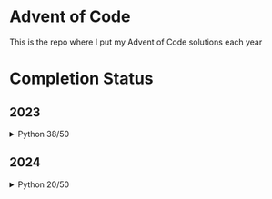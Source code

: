 # Advent of Code

This is the repo where I put my Advent of Code solutions each year

# Completion Status

## 2023

<details><summary>Python 38/50</summary>

| Day                             | Part 1             | Part 2             |
|---------------------------------|--------------------|--------------------|
| [01](./2023/day_01/solution.py) | :white_check_mark: | :white_check_mark: |
| [02](./2023/day_02/solution.py) | :white_check_mark: | :white_check_mark: |
| [03](./2023/day_03/solution.py) | :white_check_mark: | :white_check_mark: |
| [04](./2023/day_04/solution.py) | :white_check_mark: | :white_check_mark: |
| [05](./2023/day_05/solution.py) | :white_check_mark: | :white_check_mark: |
| [06](./2023/day_06/solution.py) | :white_check_mark: | :white_check_mark: |
| [07](./2023/day_07/solution.py) | :white_check_mark: | :white_check_mark: |
| [08](./2023/day_08/solution.py) | :white_check_mark: | :white_check_mark: |
| [09](./2023/day_09/solution.py) | :white_check_mark: | :white_check_mark: |
| [10](./2023/day_10/solution.py) | :white_check_mark: | :white_check_mark: |
| [11](./2023/day_11/solution.py) | :white_check_mark: | :white_check_mark: |
| [12](./2023/day_12/solution.py) | :white_check_mark: | :white_check_mark: |
| [13](./2023/day_13/solution.py) | :white_check_mark: | :white_check_mark: |
| [14](./2023/day_14/solution.py) | :white_check_mark: | :x:                |
| [15](./2023/day_15/solution.py) | :white_check_mark: | :white_check_mark: |
| [16](./2023/day_16/solution.py) | :white_check_mark: | :white_check_mark: |
| [17](./2023/day_17/solution.py) | :white_check_mark: | :white_check_mark: |
| [18](./2023/day_18/solution.py) | :white_check_mark: | :white_check_mark: |
| [19](./2023/day_19/solution.py) | :white_check_mark: | :white_check_mark: |
| [20](./2023/day_20/solution.py) | :x:                | :x:                |
| [21](./2023/day_21/solution.py) | :white_check_mark: | :x:                |
| [22](./2023/day_22/solution.py) | :x:                | :x:                |
| [23](./2023/day_23/solution.py) | :x:                | :x:                |
| [24](./2023/day_24/solution.py) | :x:                | :x:                |
| [25](./2023/day_25/solution.py) | :x:                | :x:                |

</details>

## 2024

<details><summary>Python 20/50</summary>

| Day                             | Part 1             | Part 2             |
|---------------------------------|--------------------|--------------------|
| [01](./2024/day_01/solution.py) | :white_check_mark: | :white_check_mark: |
| [02](./2024/day_02/solution.py) | :white_check_mark: | :white_check_mark: |
| [03](./2024/day_03/solution.py) | :white_check_mark: | :white_check_mark: |
| [04](./2024/day_04/solution.py) | :white_check_mark: | :white_check_mark: |
| [05](./2024/day_05/solution.py) | :white_check_mark: | :white_check_mark: |
| [06](./2024/day_06/solution.py) | :white_check_mark: | :white_check_mark: |
| [07](./2024/day_07/solution.py) | :white_check_mark: | :white_check_mark: |
| [08](./2024/day_08/solution.py) | :white_check_mark: | :white_check_mark: |
| [09](./2024/day_09/solution.py) | :white_check_mark: | :white_check_mark: |
| [10](./2024/day_10/solution.py) | :white_check_mark: | :white_check_mark: |
| [11](./2024/day_11/solution.py) | :x:                | :x:                |
| [12](./2024/day_12/solution.py) | :x:                | :x:                |
| [13](./2024/day_13/solution.py) | :x:                | :x:                |
| [14](./2024/day_14/solution.py) | :x:                | :x:                |
| [15](./2024/day_15/solution.py) | :x:                | :x:                |
| [16](./2024/day_16/solution.py) | :x:                | :x:                |
| [17](./2024/day_17/solution.py) | :x:                | :x:                |
| [18](./2024/day_18/solution.py) | :x:                | :x:                |
| [19](./2024/day_19/solution.py) | :x:                | :x:                |
| [20](./2024/day_20/solution.py) | :x:                | :x:                |
| [21](./2024/day_21/solution.py) | :x:                | :x:                |
| [22](./2024/day_22/solution.py) | :x:                | :x:                |
| [23](./2024/day_23/solution.py) | :x:                | :x:                |
| [24](./2024/day_24/solution.py) | :x:                | :x:                |
| [25](./2024/day_25/solution.py) | :x:                | :x:                |

</details>